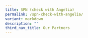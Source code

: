 ```yaml
---
title: SPN (check with Angelia)
permalink: /spn-check-with-angelia/
variant: markdown
description: ""
third_nav_title: Our Partners
---
```

